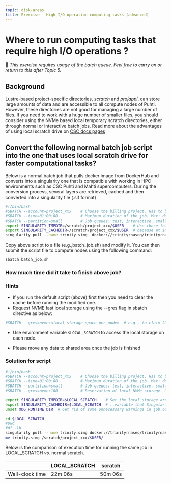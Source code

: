 ```yaml
---
topic: disk-areas
title: Exercise - High I/O operation computing tasks (advanced) 
---
```


# Where to run computing tasks that require high I/O operations ?

💬 _This exercise requires usage of the batch queue. Feel free to carry on or return to this after Topic 5._

## Background

Lustre-based project-specific directories, *scratch* and *projappl*, can store large amounts of data and are accessible to all compute nodes of Puhti. However, these directories are not good for managing a large number of files.  If you need to work with a huge number of smaller files, you should consider using the NVMe based local temporary scratch directories, either through normal or interactive batch jobs. Read more about the advantages of using local scratch drive on [CSC docs pages](https://docs.csc.fi/support/faq/local_scratch_for_data_processing/)
 
## Convert the following normal batch job script into the one that uses local scratch drive for faster computational tasks? 

Below is a normal batch job that pulls docker image from DockerHub and converts into a singularity one that is compatible with working in HPC environments such as CSC Puhti and Mahti supercomputers. During the conversion process, several layers are retrieved, cached and then converted into a singularity file (.sif format)

```bash
#!/bin/bash
#SBATCH --account=project_xxx    # Choose the billing project. Has to be defined!
#SBATCH --time=01:00:00          # Maximum duration of the job. Max: depends of the partition. 
#SBATCH --partition=small        # Job queues: test, interactive, small, large, longrun, hugemem, hugemem_longrun
export SINGULARITY_TMPDIR=/scratch/project_xxx/$USER    # Use these folders instead of the default: $HOME
export SINGULARITY_CACHEDIR=/scratch/project_xxx/$USER  # because at $HOME there's less space and you hate cleaning, don't you?
singularity pull --name trinity.simg  docker://trinityrnaseq/trinityrnaseq
```

Copy above script to a file (e.g.,batch_job.sh) and modify it. You can then submit the script file to compute nodes using the following command:

```
sbatch batch_job.sh

```

### How much time did it take to finish above job?

### Hints

- If you run the default script (above) first then you need to clear the cache before running the modified one.
- Request NVME fast local storage using the --gres flag  in sbatch directive as below:

```bash
#SBATCH --gres=nvme:<local_storage_space_per_node>  # e.g., to claim 200 GB of storage, use option --gres=nvme:200 
```
- Use environment variable `$LOCAL_SCRATCH` to access the local storage on each node.

- Please move any data to shared area once  the job is finished


### Solution for script

```bash
#!/bin/bash
#SBATCH --account=project_xxx    # Choose the billing project. Has to be defined!
#SBATCH --time=01:00:00          # Maximum duration of the job. Max: depends of the partition. 
#SBATCH --partition=small        # Job queues: test, interactive, small, large, longrun, hugemem, hugemem_longrun
#SBATCH --gres=nvme:100          # Reservation of local NVMe storage. Unit: MiB

export SINGULARITY_TMPDIR=$LOCAL_SCRATCH    # Set the local storage area to the environmental.. 
export SINGULARITY_CACHEDIR=$LOCAL_SCRATCH  # ..variable that Singularity understands.
unset XDG_RUNTIME_DIR  # Get rid of some onnecessary warnings in job.out

cd $LOCAL_SCRATCH
#pwd
#df -lh
singularity pull --name trinity.simg docker://trinityrnaseq/trinityrnaseq
mv trinity.simg /scratch/project_xxx/$USER/                                                            
```

Below is the comparison of execution time for running the same job in LOCAL_SCRATCH *vs.* normal scratch.  

|                               | LOCAL_SCRATCH |         scratch|
|-------------------------------|---------------|----------------|    
|Wall-clock time     |22m 06s      |  50m 06s        |
